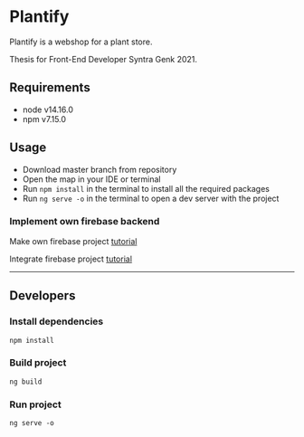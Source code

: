 # Plantify

Plantify is a webshop for a plant store.

Thesis for Front-End Developer Syntra Genk 2021.

## Requirements

- node v14.16.0
- npm v7.15.0

## Usage

- Download master branch from repository
- Open the map in your IDE or terminal
- Run `npm install` in the terminal to install all the required packages
- Run `ng serve -o` in the terminal to open a dev server with the project

### Implement own firebase backend

Make own firebase project [tutorial](https://codinglatte.com/posts/how-to/how-to-create-a-firebase-project/)

Integrate firebase project [tutorial](https://codinglatte.com/posts/how-to/how-to-setup-firebase-for-angular/)

---

## Developers

### Install dependencies

`npm install`

### Build project

`ng build`

### Run project

`ng serve -o`
